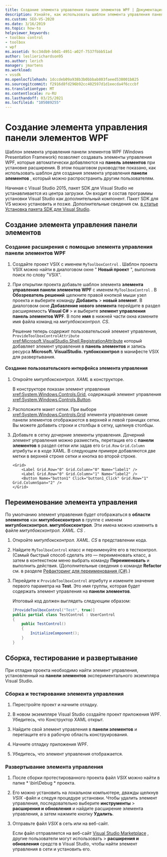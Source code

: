 ```yaml
---
title: Создание элемента управления панели элементов WPF | Документация Майкрософт
description: Узнайте, как использовать шаблон элемента управления панели элементов WPF для создания элемента управления панели элементов, который можно распространить другим пользователям.
ms.custom: SEO-VS-2020
ms.date: 3/16/2019
ms.topic: how-to
helpviewer_keywords:
- toolbox control
- toolbox
- wpf
ms.assetid: 9cc34db9-b0d1-4951-a02f-7537fbbb51ad
author: leslierichardson95
ms.author: lerich
manager: jmartens
ms.workload:
- vssdk
ms.openlocfilehash: 1dccdeb09a938b3b0bbbab803faeed538001b825
ms.sourcegitcommit: f2916d8fd296b92cc402597d1d1eecda4f6cccbf
ms.translationtype: MT
ms.contentlocale: ru-RU
ms.lasthandoff: 03/25/2021
ms.locfileid: "105089255"
---
```

# <a name="create-a-wpf-toolbox-control"></a>Создание элемента управления панели элементов WPF

Шаблон элемента управления панели элементов WPF (Windows Presentation Framework) позволяет создавать элементы управления WPF, которые автоматически добавляются на **панель элементов** при установке расширения. В этом пошаговом руководстве показано, как использовать шаблон для создания элемента управления **панели элементов** , который можно распространить другим пользователям.

Начиная с Visual Studio 2015, пакет SDK для Visual Studio не устанавливается из центра загрузки. Он входит в состав программы установки Visual Studio как дополнительный компонент. Пакет SDK для VS можно установить и позже. Дополнительные сведения см. [в статье Установка пакета SDK для Visual Studio](../extensibility/installing-the-visual-studio-sdk.md).

## <a name="create-the-toolbox-control"></a>Создание элемента управления панели элементов

### <a name="create-an-extension-with-a-wpf-toolbox-control"></a>Создание расширения с помощью элемента управления панели элементов WPF

1. Создайте проект VSIX с именем `MyToolboxControl` . Шаблон проекта VSIX можно найти в диалоговом окне " **Новый проект** ", выполнив поиск по слову "VSIX".

2. При открытии проекта добавьте шаблон элемента **элемента управления панели элементов WPF** с именем `MyToolboxControl` . В **Обозреватель решений** щелкните правой кнопкой мыши узел проекта и выберите команду **Добавить**  >  **новый элемент**. В диалоговом окне **Добавление нового элемента** перейдите в раздел расширяемость **Visual C#**  >   и выберите **элемент управления панель элементов WPF**. В поле **имя** в нижней части окна измените имя файла команд на *митулбоксконтрол. CS*.

    Решение теперь содержит пользовательский элемент управления, `ProvideToolboxControlAttribute` <xref:Microsoft.VisualStudio.Shell.RegistrationAttribute> который добавляет элемент управления в **панель элементов** и запись ресурса **Microsoft. VisualStudio. тулбоксконтрол** в манифесте VSIX для развертывания.

#### <a name="to-create-the-control-ui"></a>Создание пользовательского интерфейса элемента управления

1. Откройте *митулбоксконтрол. XAML* в конструкторе.

    В конструкторе показан элемент управления <xref:System.Windows.Controls.Grid>, содержащий элемент управления <xref:System.Windows.Controls.Button>.

2. Расположите макет сетки. При выборе <xref:System.Windows.Controls.Grid> элемента управления синие панели элементов отображаются в верхней и левой границах сетки. Вы можете добавить строки и столбцы в сетку, щелкнув столбцы.

3. Добавьте в сетку дочерние элементы управления. Дочерний элемент управления можно разместить, перетащив его с **панели элементов** в раздел сетки или задав его `Grid.Row` `Grid.Column` атрибуты и в коде XAML. В следующем примере добавляются две метки в верхней строке сетки и кнопка во второй строке.

    ```xaml
    <Grid>
        <Label Grid.Row="0" Grid.Column="0" Name="label1" />
        <Label Grid.Row="0" Grid.Column="1" Name="label2" />
        <Button Name="button1" Click="button1_Click" Grid.Row="1" Grid.ColumnSpan="2" />
    </Grid>
    ```

## <a name="renaming-the-control"></a>Переименование элемента управления

 По умолчанию элемент управления будет отображаться в **области элементов** как **митулбоксконтрол** в группе с именем **митулбоксконтрол. митулбоксконтрол**. Эти имена можно изменить в файле *митулбоксконтрол. XAML. CS* .

1. Откройте *митулбоксконтрол. XAML. CS* в представлении кода.

2. Найдите `MyToolboxControl` класс и переименуйте его в тестконтрол. (Самый быстрый способ сделать это — переименовать класс, а затем в контекстном меню выбрать команду **Переименовать** и выполнить действия. (Дополнительные сведения о команде **Refactor** см. в разделе [Рефакторинг для переименования (C#)](../ide/reference/rename.md).)

3. Перейдите к `ProvideToolboxControl` атрибуту и измените значение первого параметра на **Test**. Это имя группы, которая будет содержать элемент управления на **панели элементов**.

    Итоговый код должен выглядеть следующим образом:

    ```csharp
    [ProvideToolboxControl("Test", true)]
    public partial class TestControl : UserControl
    {
        public TestControl()
        {
            InitializeComponent();
        }
    }
    ```

## <a name="build-test-and-deployment"></a>Сборка, тестирование и развертывание

 При отладке проекта необходимо найти элемент управления, установленный на **панели элементов** экспериментального экземпляра Visual Studio.

### <a name="to-build-and-test-the-control"></a>Сборка и тестирование элемента управления

1. Перестройте проект и начните отладку.

2. В новом экземпляре Visual Studio создайте проект приложения WPF. Убедитесь, что Конструктор XAML открыт.

3. Найдите свой элемент управления в **панели элементов** и перетащите его в рабочую область конструирования.

4. Начните отладку приложения WPF.

5. Убедитесь, что элемент управления отображается.

### <a name="to-deploy-the-control"></a>Развертывание элемента управления

1. После сборки протестированного проекта файл *VSIX* можно найти в папке * \bin\Debug \* проекта.

2. Его можно установить на локальном компьютере, дважды щелкнув *VSIX* -файл и следуя процедуре установки. Чтобы удалить элемент управления, последовательно выберите **инструменты**  >  **расширения и обновления** и найдите расширение элемента управления, а затем нажмите кнопку **Удалить**.

3. Отправьте файл *VSIX* в сеть или на веб-сайт.

    Если файл отправляется на веб-сайт [Visual Studio Marketplace](https://marketplace.visualstudio.com/) , другие пользователи могут использовать   >  **расширения и обновления** средств в Visual Studio, чтобы найти элемент управления в сети и установить его.
